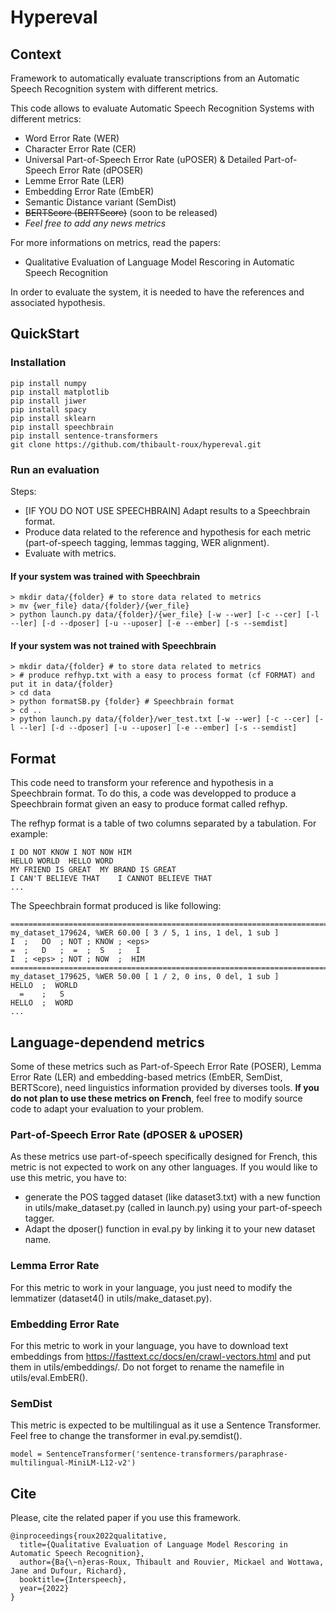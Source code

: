 # Hypereval

## Context
Framework to automatically evaluate transcriptions from an Automatic Speech Recognition system with different metrics.

This code allows to evaluate Automatic Speech Recognition Systems with different metrics:
- Word Error Rate (WER)
- Character Error Rate (CER)
- Universal Part-of-Speech Error Rate (uPOSER) & Detailed Part-of-Speech Error Rate (dPOSER)
- Lemme Error Rate (LER)
- Embedding Error Rate (EmbER)
- Semantic Distance variant (SemDist)
- ~~BERTScore (BERTScore)~~ (soon to be released)
- *Feel free to add any news metrics*
    
For more informations on metrics, read the papers:
 - Qualitative Evaluation of Language Model Rescoring in Automatic Speech Recognition

In order to evaluate the system, it is needed to have the references and associated hypothesis.

## QuickStart

### Installation
```
pip install numpy
pip install matplotlib
pip install jiwer
pip install spacy
pip install sklearn
pip install speechbrain
pip install sentence-transformers
git clone https://github.com/thibault-roux/hypereval.git
```

### Run an evaluation

Steps:
* [IF YOU DO NOT USE SPEECHBRAIN] Adapt results to a Speechbrain format.
* Produce data related to the reference and hypothesis for each metric (part-of-speech tagging, lemmas tagging, WER alignment).
* Evaluate with metrics.

#### If your system was trained with Speechbrain
```
> mkdir data/{folder} # to store data related to metrics
> mv {wer_file} data/{folder}/{wer_file}
> python launch.py data/{folder}/{wer_file} [-w --wer] [-c --cer] [-l --ler] [-d --dposer] [-u --uposer] [-e --ember] [-s --semdist]
```

#### If your system was not trained with Speechbrain
```
> mkdir data/{folder} # to store data related to metrics
> # produce refhyp.txt with a easy to process format (cf FORMAT) and put it in data/{folder}
> cd data
> python formatSB.py {folder} # Speechbrain format
> cd ..
> python launch.py data/{folder}/wer_test.txt [-w --wer] [-c --cer] [-l --ler] [-d --dposer] [-u --uposer] [-e --ember] [-s --semdist]
```

## Format

This code need to transform your reference and hypothesis in a Speechbrain format.
To do this, a code was developped to produce a Speechbrain format given an easy to produce format called refhyp.

The refhyp format is a table of two columns separated by a tabulation.
For example:
```
I DO NOT KNOW I NOT NOW HIM
HELLO WORLD  HELLO WORD
MY FRIEND IS GREAT  MY BRAND IS GREAT
I CAN'T BELIEVE THAT    I CANNOT BELIEVE THAT
...
```

The Speechbrain format produced is like following:
```
================================================================================
my_dataset_179624, %WER 60.00 [ 3 / 5, 1 ins, 1 del, 1 sub ]
I  ;   DO  ; NOT ; KNOW ; <eps>
=  ;   D   ;  =  ;  S   ;   I
I  ; <eps> ; NOT ; NOW  ;  HIM
================================================================================
my_dataset_179625, %WER 50.00 [ 1 / 2, 0 ins, 0 del, 1 sub ]
HELLO  ;  WORLD
  =    ;   S
HELLO  ;  WORD
...
```

## Language-dependend metrics

Some of these metrics such as Part-of-Speech Error Rate (POSER), Lemma Error Rate (LER) and embedding-based metrics (EmbER, SemDist, BERTScore), need linguistics information provided by diverses tools. **If you do not plan to use these metrics on French**, feel free to modify source code to adapt your evaluation to your problem.

### Part-of-Speech Error Rate (dPOSER & uPOSER)
As these metrics use part-of-speech specifically designed for French, this metric is not expected to work on any other languages. If you would like to use this metric, you have to:
- generate the POS tagged dataset (like dataset3.txt) with a new function in utils/make_dataset.py (called in launch.py) using your part-of-speech tagger.
- Adapt the dposer() function in eval.py by linking it to your new dataset name.

### Lemma Error Rate
For this metric to work in your language, you just need to modify the lemmatizer (dataset4() in utils/make_dataset.py).

### Embedding Error Rate
For this metric to work in your language, you have to download text embeddings from https://fasttext.cc/docs/en/crawl-vectors.html and put them in utils/embeddings/. Do not forget to rename the namefile in utils/eval.EmbER().

### SemDist
This metric is expected to be multilingual as it use a Sentence Transformer. Feel free to change the transformer in eval.py.semdist().
```
model = SentenceTransformer('sentence-transformers/paraphrase-multilingual-MiniLM-L12-v2')
```

## Cite

Please, cite the related paper if you use this framework.

```
@inproceedings{roux2022qualitative,
  title={Qualitative Evaluation of Language Model Rescoring in Automatic Speech Recognition},
  author={Ba{\~n}eras-Roux, Thibault and Rouvier, Mickael and Wottawa, Jane and Dufour, Richard},
  booktitle={Interspeech},
  year={2022}
}
```
